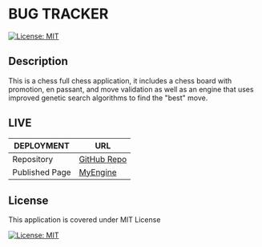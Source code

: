 # BUG TRACKER

[![License: MIT](https://img.shields.io/badge/License-MIT-blue.svg)](https://opensource.org/licenses/MIT)

## Description

This is a chess full chess application, it includes a chess board with promotion, en passant, and move validation as well as an engine that uses improved genetic search algorithms to find the "best" move.

## LIVE

| DEPLOYMENT     | URL              |
| -------------- | ---------------- |
| Repository     | [GitHub Repo](https://github.com/benw10-1/myChessEngine) |
| Published Page | [MyEngine](https://benw10-1.github.io/myChessEngine/) |

## License

This application is covered under MIT License

[![License: MIT](https://img.shields.io/badge/License-MIT-blue.svg)](https://opensource.org/licenses/MIT)
